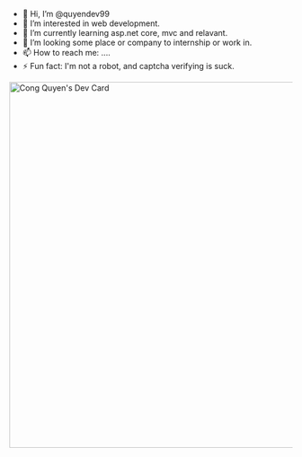 - 👋 Hi, I’m @quyendev99
- 👀 I’m interested in web development.
- 🌱 I’m currently learning asp.net core, mvc and relavant.
- 💞️ I’m looking some place or company to internship or work in.
- 📫 How to reach me: ....
- ⚡ Fun fact: I'm not a robot, and captcha verifying is suck.

<!---
quyendev99/quyendev99 is a ✨ special ✨ repository because its `README.md` (this file) appears on your GitHub profile.
You can click the Preview link to take a look at your changes.
--->
<a href="https://app.daily.dev/quyendev99"><img src="https://api.daily.dev/devcards/v2/fn2sUN9rd6juNnJjbmVyO.png?type=wide&r=1oi" width="652" alt="Cong Quyen's Dev Card"/></a>
